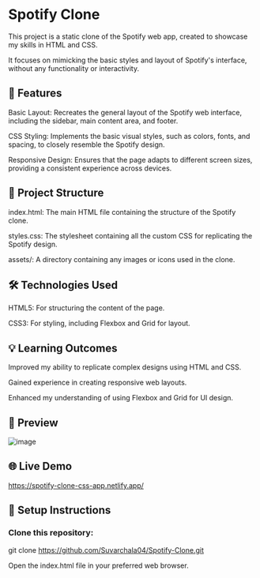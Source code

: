 # Spotify Clone

This project is a static clone of the Spotify web app, created to showcase my skills in HTML and CSS. 

It focuses on mimicking the basic styles and layout of Spotify's interface, without any functionality or interactivity.

## 🚀 Features

Basic Layout: Recreates the general layout of the Spotify web interface, including the sidebar, main content area, and footer.

CSS Styling: Implements the basic visual styles, such as colors, fonts, and spacing, to closely resemble the Spotify design.

Responsive Design: Ensures that the page adapts to different screen sizes, providing a consistent experience across devices.

## 📂 Project Structure

index.html: The main HTML file containing the structure of the Spotify clone.

styles.css: The stylesheet containing all the custom CSS for replicating the Spotify design.

assets/: A directory containing any images or icons used in the clone.

## 🛠️ Technologies Used

HTML5: For structuring the content of the page.

CSS3: For styling, including Flexbox and Grid for layout.

## 💡 Learning Outcomes

Improved my ability to replicate complex designs using HTML and CSS.

Gained experience in creating responsive web layouts.

Enhanced my understanding of using Flexbox and Grid for UI design.

## 📸 Preview

![image](https://github.com/user-attachments/assets/a1063187-8c81-43a3-9c36-e0305cd6dc3f)


## 🌐 Live Demo

https://spotify-clone-css-app.netlify.app/


## 🔧 Setup Instructions

### Clone this repository:

git clone  https://github.com/Suvarchala04/Spotify-Clone.git

Open the index.html file in your preferred web browser.
